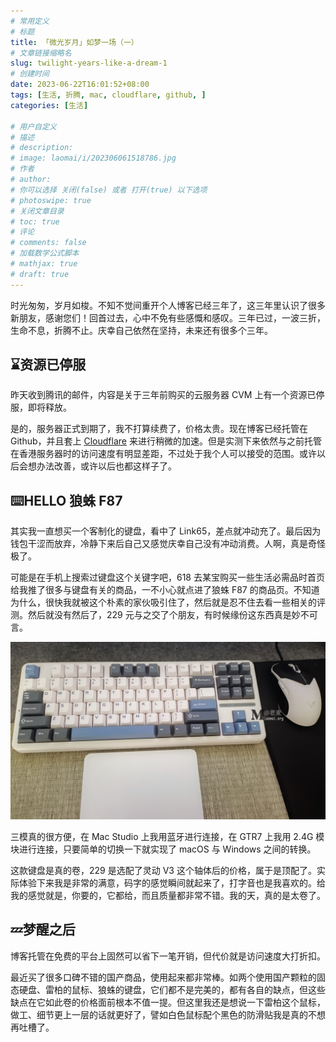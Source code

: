 ```yaml
---
# 常用定义
# 标题
title: 「微光岁月」如梦一场（一）
# 文章链接缩略名
slug: twilight-years-like-a-dream-1
# 创建时间
date: 2023-06-22T16:01:52+08:00
tags: [生活, 折腾, mac, cloudflare, github, ]
categories: [生活]

# 用户自定义
# 描述
# description: 
# image: laomai/i/202306061518786.jpg
# 作者
# author: 
# 你可以选择 关闭(false) 或者 打开(true) 以下选项
# photoswipe: true
# 关闭文章目录
# toc: true
# 评论
# comments: false
# 加载数学公式脚本
# mathjax: true
# draft: true
---
```


时光匆匆，岁月如梭。不知不觉间重开个人博客已经三年了，这三年里认识了很多新朋友，感谢您们！回首过去，心中不免有些感慨和感叹。三年已过，一波三折，生命不息，折腾不止。庆幸自己依然在坚持，未来还有很多个三年。

## ⌛️资源已停服

昨天收到腾讯的邮件，内容是关于三年前购买的云服务器 CVM 上有一个资源已停服，即将释放。

是的，服务器正式到期了，我不打算续费了，价格太贵。现在博客已经托管在 Github，并且套上 [Cloudflare](cloudflare.md) 来进行稍微的加速。但是实测下来依然与之前托管在香港服务器时的访问速度有明显差距，不过处于我个人可以接受的范围。或许以后会想办法改善，或许以后也都这样子了。

## ⌨️HELLO 狼蛛 F87

其实我一直想买一个客制化的键盘，看中了 Link65，差点就冲动充了。最后因为钱包干涩而放弃，冷静下来后自己又感觉庆幸自己没有冲动消费。人啊，真是奇怪极了。

可能是在手机上搜索过键盘这个关键字吧，618 去某宝购买一些生活必需品时首页给我推了很多与键盘有关的商品，一不小心就点进了狼蛛 F87 的商品页。不知道为什么，很快我就被这个朴素的家伙吸引住了，然后就是忍不住去看一些相关的评测。然后就没有然后了，229 元与之交了个朋友，有时候缘份这东西真是妙不可言。

![新成员狼蛛 F87](postImages/laomai/i/202307301347189.jpg)

三模真的很方便，在 Mac Studio 上我用蓝牙进行连接，在 GTR7 上我用 2.4G 模块进行连接，只要简单的切换一下就实现了 macOS 与 Windows 之间的转换。

这款键盘是真的卷，229 是选配了灵动 V3 这个轴体后的价格，属于是顶配了。实际体验下来我是非常的满意，码字的感觉瞬间就起来了，打字音也是我喜欢的。给我的感觉就是，你要的，它都给，而且质量都非常不错。我的天，真的是太卷了。

## 💤梦醒之后

博客托管在免费的平台上固然可以省下一笔开销，但代价就是访问速度大打折扣。

最近买了很多口碑不错的国产商品，使用起来都非常棒。如两个使用国产颗粒的固态硬盘、雷柏的鼠标、狼蛛的键盘，它们都不是完美的，都有各自的缺点，但这些缺点在它如此卷的价格面前根本不值一提。但这里我还是想说一下雷柏这个鼠标，做工、细节更上一层的话就更好了，譬如白色鼠标配个黑色的防滑贴我是真的不想再吐槽了。